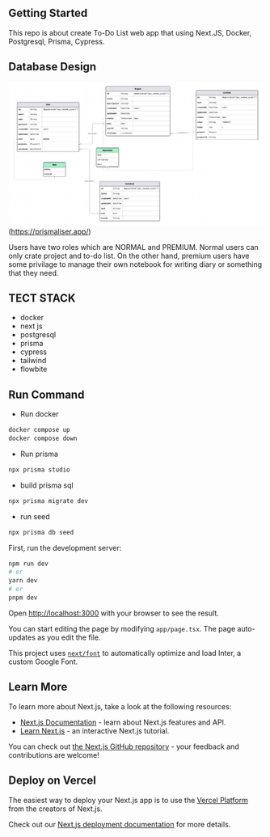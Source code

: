 ## Getting Started

This repo is about create To-Do List web app that using Next.JS, Docker, Postgresql, Prisma, Cypress.

## Database Design 
![Alt text](image-1.png)
(https://prismaliser.app/)

Users have two roles which are NORMAL and PREMIUM. Normal users can only crate project and to-do list. On the other hand, premium users have some privilage to manage their own notebook for writing diary or something that they need.

## TECT STACK
- docker
- next js
- postgresql
- prisma
- cypress
- tailwind
- flowbite

## Run Command
- Run docker
```bash
docker compose up
docker compose down
```
- Run prisma
```bash
npx prisma studio
```
- build prisma sql
```bash
npx prisma migrate dev
```
- run seed
```bash
npx prisma db seed  
``` 

First, run the development server:

```bash
npm run dev
# or
yarn dev
# or
pnpm dev
```

Open [http://localhost:3000](http://localhost:3000) with your browser to see the result.

You can start editing the page by modifying `app/page.tsx`. The page auto-updates as you edit the file.

This project uses [`next/font`](https://nextjs.org/docs/basic-features/font-optimization) to automatically optimize and load Inter, a custom Google Font.

## Learn More

To learn more about Next.js, take a look at the following resources:

- [Next.js Documentation](https://nextjs.org/docs) - learn about Next.js features and API.
- [Learn Next.js](https://nextjs.org/learn) - an interactive Next.js tutorial.

You can check out [the Next.js GitHub repository](https://github.com/vercel/next.js/) - your feedback and contributions are welcome!

## Deploy on Vercel

The easiest way to deploy your Next.js app is to use the [Vercel Platform](https://vercel.com/new?utm_medium=default-template&filter=next.js&utm_source=create-next-app&utm_campaign=create-next-app-readme) from the creators of Next.js.

Check out our [Next.js deployment documentation](https://nextjs.org/docs/deployment) for more details.






